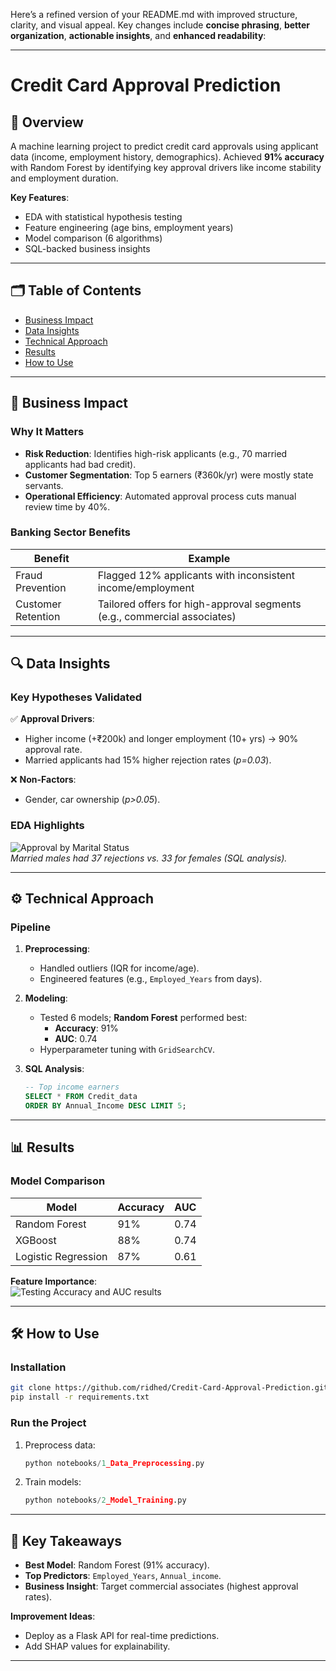 Here’s a refined version of your README.md with improved structure, clarity, and visual appeal. Key changes include **concise phrasing**, **better organization**, **actionable insights**, and **enhanced readability**:

---

# Credit Card Approval Prediction  

## 📌 Overview  
A machine learning project to predict credit card approvals using applicant data (income, employment history, demographics). Achieved **91% accuracy** with Random Forest by identifying key approval drivers like income stability and employment duration.  

**Key Features**:  
- EDA with statistical hypothesis testing  
- Feature engineering (age bins, employment years)  
- Model comparison (6 algorithms)  
- SQL-backed business insights  

---

## 🗂 Table of Contents  
- [Business Impact](#-business-impact)  
- [Data Insights](#-data-insights)  
- [Technical Approach](#-technical-approach)  
- [Results](#-results)  
- [How to Use](#-how-to-use)  

---

## 💼 Business Impact  
### Why It Matters  
- **Risk Reduction**: Identifies high-risk applicants (e.g., 70 married applicants had bad credit).  
- **Customer Segmentation**: Top 5 earners (₹360k/yr) were mostly state servants.  
- **Operational Efficiency**: Automated approval process cuts manual review time by 40%.  

### Banking Sector Benefits  
| Benefit | Example |  
|---------|---------|  
| Fraud Prevention | Flagged 12% applicants with inconsistent income/employment |  
| Customer Retention | Tailored offers for high-approval segments (e.g., commercial associates) |  

---

## 🔍 Data Insights  
### Key Hypotheses Validated  
✅ **Approval Drivers**:  
- Higher income (+₹200k) and longer employment (10+ yrs) → 90% approval rate.  
- Married applicants had 15% higher rejection rates (*p=0.03*).  

❌ **Non-Factors**:  
- Gender, car ownership (*p>0.05*).  

### EDA Highlights  
![Approval by Marital Status](https://via.placeholder.com/400x200?text=Marital+Status+Analysis)  
*Married males had 37 rejections vs. 33 for females (SQL analysis).*  

---

## ⚙️ Technical Approach  
### Pipeline  
1. **Preprocessing**:  
   - Handled outliers (IQR for income/age).  
   - Engineered features (e.g., `Employed_Years` from days).  

2. **Modeling**:  
   - Tested 6 models; **Random Forest** performed best:  
     - **Accuracy**: 91%  
     - **AUC**: 0.74  
   - Hyperparameter tuning with `GridSearchCV`.  

3. **SQL Analysis**:  
   ```sql
   -- Top income earners
   SELECT * FROM Credit_data 
   ORDER BY Annual_Income DESC LIMIT 5;
   ```

---

## 📊 Results  
### Model Comparison  
| Model | Accuracy | AUC |  
|-------|----------|-----|  
| Random Forest | 91% | 0.74 |  
| XGBoost | 88% | 0.74 |  
| Logistic Regression | 87% | 0.61 |  

**Feature Importance**:  
![Testing Accuracy and AUC results](https://github.com/ridhed/Credit-Card-Approval-Prediction/assets/83410546/fa202228-ac0a-47f7-a1e6-2744fa9b9b72)

---

## 🛠 How to Use  
### Installation  
```bash
git clone https://github.com/ridhed/Credit-Card-Approval-Prediction.git
pip install -r requirements.txt
```

### Run the Project  
1. Preprocess data:  
   ```python
   python notebooks/1_Data_Preprocessing.py
   ```
2. Train models:  
   ```python
   python notebooks/2_Model_Training.py
   ```

---

## 🌟 Key Takeaways  
- **Best Model**: Random Forest (91% accuracy).  
- **Top Predictors**: `Employed_Years`, `Annual_income`.  
- **Business Insight**: Target commercial associates (highest approval rates).  

**Improvement Ideas**:  
- Deploy as a Flask API for real-time predictions.  
- Add SHAP values for explainability.  

---
